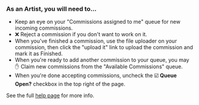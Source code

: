 ### As an Artist, you will need to...

* Keep an eye on your "Commissions assigned to me" queue for new incoming commissions.
* ❌ Reject a commission if you don't want to work on it.
* When you've finished a commission, use the file uploader on your commission, then click the "upload it" link to upload the commission and mark it as Finished. 
* When you're ready to add another commission to your queue, you may ✋ Claim new commissions from the "Available Commissions" queue.
* When you're done accepting commissions, uncheck the ☑️ **Queue Open?** checkbox in the top right of the page.

See the full <a href="/user_help" target="_blank">help page</a> for more info.